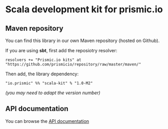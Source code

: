 # Scala development kit for prismic.io

## Maven repository

You can find this library in our own Maven repository (hosted on Github).

If you are using __sbt__, first add the reposiotry resolver:

```
resolvers += "Prismic.io kits" at "https://github.com/prismicio/repository/raw/master/maven/"
```

Then add, the library dependency:

```
"io.prismic" %% "scala-kit" % "1.0-M2"
```

*(you may need to adapt the version number)*

## API documentation

You can browse the [API documentation](http://prismicio.github.io/scala-kit)
